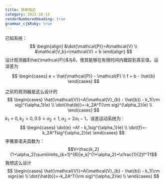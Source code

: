 ```yaml
---
title: 简单描述
category: 2022-10-14
renderNumberedHeading: true
grammar_cjkRuby: true
---
```



已知系统：
$$
\begin{align}
&\dot{\mathcal{P}}=A\mathcal{V} \\
&\mathcal{V_b}=\mathcal{V} + b
\end{align}
$$
设计观测器$\hat{\mathcal{P}}$与$\hat{b}$，使其能够在有限时间内跟踪到真实值，设误差为

$$
\begin{cases}
e = \hat{\mathcal{P}} - \mathcal{P} \\
f = b - \hat{b}
\end{cases}
$$

之前的观测器是这么设计的
$$
\begin{cases}
\hat{\mathcal{V}}=A(\mathcal{V}_{b} - \hat{b}) - k_1{\rm sig}^{\alpha_1}(e) \\
\dot{\hat{b}}=-k_2A^T{\rm sig}^{\alpha_2}(e) \\
\end{cases}
$$
$k_1>0,k_2>0,0.5<\alpha_2<1,\alpha_2=2\alpha_1-1$，误差运动系统为：
$$
\begin{cases}
\dot{e} =Af - k_1sig^{\alpha_1}(e) \\
\dot{f}=-k_2A^Tsig^{\alpha_2}(e)
\end{cases}
$$
李雅普诺夫函数为：
$$V=\frac{k_2}{1+\alpha_2}\sum\limits_{k=1}^{6}|e_k|^{1+\alpha_2}+\cfrac{1}{2}f^Tf$$
我想这么设计
$$
\begin{cases}
\hat{\mathcal{V}}=A(\mathcal{V}_{b} - \hat{b}) - k_1{\rm sign}(e) \\
\dot{\hat{b}}=-k_2A^T{\rm sig}^{\alpha_2}(e) \\
\end{cases}
$$